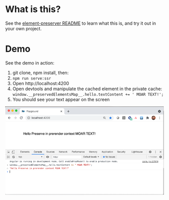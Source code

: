 # What is this?

See the [element-preserver README](libs/README.md) to learn what this is, and try it out in your own project.

# Demo

See the demo in action:

1.  git clone, npm install, then:
2.  `npm run serve:ssr`
3.  Open http://localhost:4200
4.  Open devtools and manipulate the cached element in the private cache: `window.__preservedElementsMap__.hello.textContent += ' MOAR TEXT!';`
5.  You should see your text appear on the screen

![Image](updated-ui.png)

